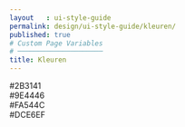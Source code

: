 ```yaml
---
layout   : ui-style-guide
permalink: design/ui-style-guide/kleuren/
published: true
# Custom Page Variables
# ─────────────────────
title: Kleuren
---
```

<div class="color1">#2B3141</div>
<div class="color2">#9E4446</div>
<div class="color3">#FA544C</div>
<div class="color4">#DCE6EF</div>